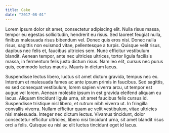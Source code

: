 ```yaml
---
title: Cake
date: "2017-08-01"
---
```


Lorem ipsum dolor sit amet, consectetur adipiscing elit. Nulla risus massa, tempor eu egestas sollicitudin, hendrerit eu risus. Sed laoreet feugiat nulla, finibus malesuada risus bibendum vel. Donec quis eros nisi. Donec nulla risus, sagittis non euismod vitae, pellentesque a turpis. Quisque velit risus, dapibus nec felis et, faucibus ultricies sem. Nunc efficitur vestibulum blandit. Aenean tempor, ante nec ultricies ultrices, tortor ligula facilisis massa, in fermentum felis justo dictum risus. Nam leo elit, cursus nec purus quis, commodo luctus mauris. Mauris in dictum lacus.

Suspendisse lectus libero, luctus sit amet dictum gravida, tempus nec ex. Interdum et malesuada fames ac ante ipsum primis in faucibus. Sed sagittis, ex sed consequat vestibulum, lorem sapien viverra arcu, ut tempor est augue vel lorem. Aenean molestie ipsum in est gravida eleifend aliquam eu lacus. Aliquam tincidunt ligula urna, sit amet faucibus felis cursus id. Suspendisse tristique nisl libero, et rutrum nibh viverra ut. In fringilla convallis viverra. Nullam efficitur quam ac velit vestibulum, vitae ultricies nisl malesuada. Integer nec dictum lectus. Vivamus tincidunt, dolor consectetur efficitur ultricies, libero nisi tincidunt urna, sit amet blandit risus orci a felis. Quisque eu nisl ac elit luctus tincidunt eget id lacus.
